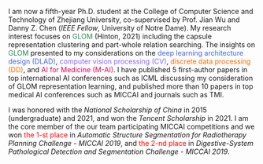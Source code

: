 I am now a fifth-year Ph.D. student at the College of Computer Science and Technology of Zhejiang University, co-supervised by Prof. Jian Wu and Danny Z. Chen (*IEEE Fellow*, University of Notre Dame). My research interest focuses on <span style="color:SeaGreen">GLOM</span> (Hinton, 2021) including the capsule representation clustering and part-whole relation searching. The insights on <span style="color:SeaGreen">GLOM</span> presented to my considerations on the <span style="color:RoyalBlue">deep learning architecture design (DLAD)</span>, <span style="color:#8866FF;">computer vision processing (CV)</span>, <span style="color:#FC6A03;">discrete data processing (DD)</span>, and <span style="color:#D70761;">AI for Medicine (M-AI)</span>. I have published 5 first-author papers in top international AI conferences such as ICML discussing my consideration of GLOM representation learning, and published more than 10 papers in top medical AI conferences such as MICCAI and journals such as TMI.

I was honored with the *National Scholarship of China* in 2015 (undergraduate) and 2021, and won the *Tencent Scholarship* in 2021. I am the core member of the our team participating MICCAI competitions and we won <span style="color:red">the 1-st place</span> in *Automatic Structure Segmentation for Radiotherapy Planning Challenge - MICCAI 2019*, and <span style="color:red">the 2-nd place</span> in *Digestive-System Pathological Detection and Segmentation Challenge - MICCAI 2019*.

